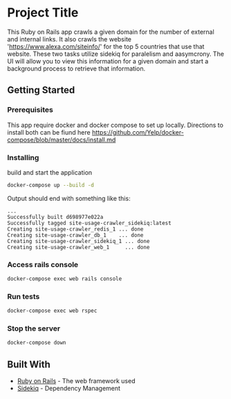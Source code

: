 # Project Title

This Ruby on Rails app crawls a given domain for the number of external and internal links. It also crawls the website 'https://www.alexa.com/siteinfo/' for the top 5 countries that use that website. These two tasks utilize sidekiq for paralelism and aasymcrony. The UI will allow you to view this information for a given domain and start a background process to retrieve that information.

## Getting Started
### Prerequisites

This app require docker and docker compose to set up locally. Directions to install both can be fiund here https://github.com/Yelp/docker-compose/blob/master/docs/install.md


### Installing

build and start the application

```sh
docker-compose up --build -d
```

Output should end with something like this:
```
...
Successfully built d698977e022a
Successfully tagged site-usage-crawler_sidekiq:latest
Creating site-usage-crawler_redis_1 ... done
Creating site-usage-crawler_db_1    ... done
Creating site-usage-crawler_sidekiq_1 ... done
Creating site-usage-crawler_web_1     ... done
```

### Access rails console
```sh
docker-compose exec web rails console
```

### Run tests
```sh
docker-compose exec web rspec
```

### Stop the server
```sh
docker-compose down
```

## Built With

* [Ruby on Rails](https://github.com/rails/rails) - The web framework used
* [Sidekiq](https://github.com/mperham/sidekiq) - Dependency Management
